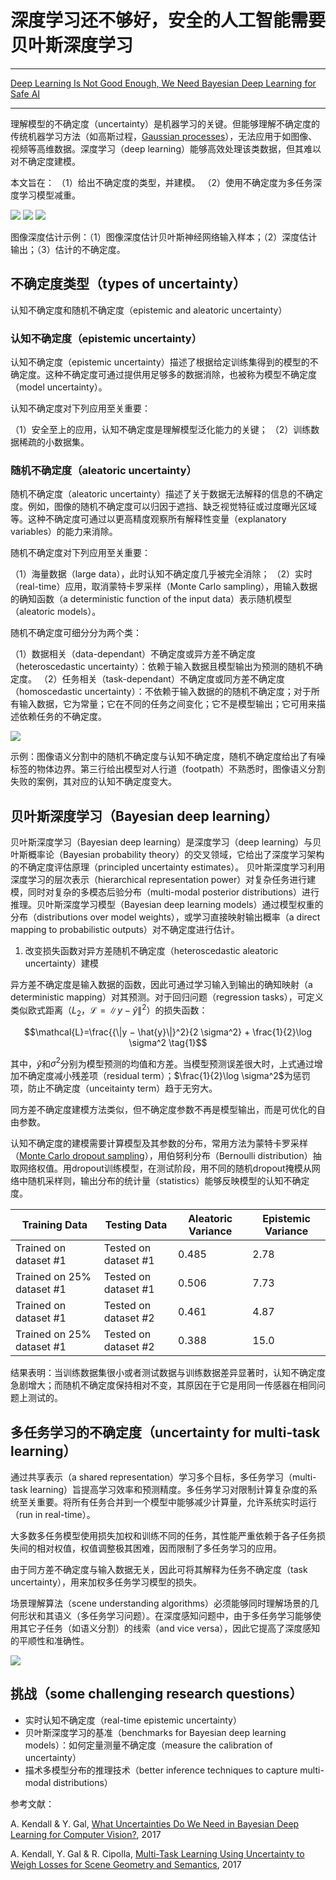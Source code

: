 # 深度学习还不够好，安全的人工智能需要贝叶斯深度学习

---

[Deep Learning Is Not Good Enough, We Need Bayesian Deep Learning for Safe AI][bayesian_deep_learning]

[bayesian_deep_learning]: https://alexgkendall.com/computer_vision/bayesian_deep_learning_for_safe_ai/ "Deep Learning Is Not Good Enough, We Need Bayesian Deep Learning for Safe AI"

---

理解模型的不确定度（uncertainty）是机器学习的关键。但能够理解不确定度的传统机器学习方法（如高斯过程，[Gaussian processes](https://en.wikipedia.org/wiki/Gaussian_process)），无法应用于如图像、视频等高维数据。深度学习（deep learning）能够高效处理该类数据，但其难以对不确定度建模。

本文旨在：
（1）给出不确定度的类型，并建模。
（2）使用不确定度为多任务深度学习模型减重。

![](https://alexgkendall.com/assets/images/blog_uncertainty/left_stereo.jpg)
![](https://alexgkendall.com/assets/images/blog_uncertainty/disparity.png)
![](https://alexgkendall.com/assets/images/blog_uncertainty/uncertainty.png)

图像深度估计示例：（1）图像深度估计贝叶斯神经网络输入样本；（2）深度估计输出；（3）估计的不确定度。

## 不确定度类型（types of uncertainty）

认知不确定度和随机不确定度（epistemic and aleatoric uncertainty）

### 认知不确定度（epistemic uncertainty）

认知不确定度（epistemic uncertainty）描述了根据给定训练集得到的模型的不确定度。这种不确定度可通过提供用足够多的数据消除，也被称为模型不确定度（model uncertainty）。

认知不确定度对下列应用至关重要：

（1）安全至上的应用，认知不确定度是理解模型泛化能力的关键；
（2）训练数据稀疏的小数据集。

### 随机不确定度（aleatoric uncertainty）

随机不确定度（aleatoric uncertainty）描述了关于数据无法解释的信息的不确定度。例如，图像的随机不确定度可以归因于遮挡、缺乏视觉特征或过度曝光区域等。这种不确定度可通过以更高精度观察所有解释性变量（explanatory variables）的能力来消除。

随机不确定度对下列应用至关重要：

（1）海量数据（large data），此时认知不确定度几乎被完全消除；
（2）实时（real-time）应用，取消蒙特卡罗采样（Monte Carlo sampling），用输入数据的确知函数（a deterministic function of the input data）表示随机模型（aleatoric models）。

随机不确定度可细分分为两个类：

（1）数据相关（data-dependant）不确定度或异方差不确定度（heteroscedastic uncertainty）：依赖于输入数据且模型输出为预测的随机不确定度。
（2）任务相关（task-dependant）不确定度或同方差不确定度（homoscedastic uncertainty）：不依赖于输入数据的的随机不确定度；对于所有输入数据，它为常量；它在不同的任务之间变化；它不是模型输出；它可用来描述依赖任务的不确定度。

![](https://alexgkendall.com/assets/images/blog_uncertainty/uncertainty_types.jpg)

示例：图像语义分割中的随机不确定度与认知不确定度，随机不确定度给出了有噪标签的物体边界。第三行给出模型对人行道（footpath）不熟悉时，图像语义分割失败的案例，其对应的认知不确定度变大。

## 贝叶斯深度学习（Bayesian deep learning）

贝叶斯深度学习（Bayesian deep learning）是深度学习（deep learning）与贝叶斯概率论（Bayesian probability theory）的交叉领域，它给出了深度学习架构的不确定度评估原理（principled uncertainty estimates）。
贝叶斯深度学习利用深度学习的层次表示（hierarchical representation power）对复杂任务进行建模，同时对复杂的多模态后验分布（multi-modal posterior distributions）进行推理。贝叶斯深度学习模型（Bayesian deep learning models）通过模型权重的分布（distributions over model weights），或学习直接映射输出概率（a direct mapping to probabilistic outputs）对不确定度进行估计。

1. 改变损失函数对异方差随机不确定度（heteroscedastic aleatoric uncertainty）建模

异方差不确定度是输入数据的函数，因此可通过学习输入到输出的确知映射（a deterministic mapping）对其预测。对于回归问题（regression tasks），可定义类似欧式距离（$L_2$，$\mathcal{L}=\|y − \hat{y}\|^2$）的损失函数：

$$\mathcal{L}=\frac{{\|y − \hat{y}\|}^2}{2 \sigma^2} + \frac{1}{2}\log \sigma^2 \tag{1}$$

其中，$\hat{y}$和$\sigma^2$分别为模型预测的均值和方差。当模型预测误差很大时，上式通过增加不确定度减小残差项（residual term）；$\frac{1}{2}\log \sigma^2$为惩罚项，防止不确定度（unceitainty term）趋于无穷大。

同方差不确定度建模方法类似，但不确定度参数不再是模型输出，而是可优化的自由参数。

认知不确定度的建模需要计算模型及其参数的分布，常用方法为蒙特卡罗采样（[Monte Carlo dropout sampling](http://proceedings.mlr.press/v48/gal16.pdf)），用伯努利分布（Bernoulli distribution）抽取网络权值。用dropout训练模型，在测试阶段，用不同的随机dropout掩模从网络中随机采样则，输出分布的统计量（statistics）能够反映模型的认知不确定度。

Training Data | Testing Data | Aleatoric Variance | Epistemic Variance
--- | --- | --- | ---
Trained on dataset #1 | Tested on dataset #1 | 0.485 | 2.78
Trained on 25% dataset #1 | Tested on dataset #1 | 0.506 | 7.73
Trained on dataset #1 | Tested on dataset #2 | 0.461 | 4.87
Trained on 25% dataset #1 | Tested on dataset #2 | 0.388 | 15.0

结果表明：当训练数据集很小或者测试数据与训练数据差异显著时，认知不确定度急剧增大；而随机不确定度保持相对不变，其原因在于它是用同一传感器在相同问题上测试的。

## 多任务学习的不确定度（uncertainty for multi-task learning）

通过共享表示（a shared representation）学习多个目标，多任务学习（multi-task learning）旨提高学习效率和预测精度。多任务学习对限制计算复杂度的系统至关重要。将所有任务合并到一个模型中能够减少计算量，允许系统实时运行（run in real-time）。

大多数多任务模型使用损失加权和训练不同的任务，其性能严重依赖于各子任务损失间的相对权值，权值调整极其困难，因而限制了多任务学习的应用。

由于同方差不确定度与输入数据无关，因此可将其解释为任务不确定度（task uncertainty），用来加权多任务学习模型的损失。

场景理解算法（scene understanding algorithms）必须能够同时理解场景的几何形状和其语义（多任务学习问题）。在深度感知问题中，由于多任务学习能够使用其它子任务（如语义分割）的线索（and vice versa），因此它提高了深度感知的平顺性和准确性。

![](https://alexgkendall.com/assets/images/blog_uncertainty/multitask.jpg)

## 挑战（some challenging research questions）

* 实时认知不确定度（real-time epistemic uncertainty）
* 贝叶斯深度学习的基准（benchmarks for Bayesian deep learning models）：如何定量测量不确定度（measure the calibration of uncertainty）
* 描术多模型分布的推理技术（better inference techniques to capture multi-modal distributions）

参考文献：

A. Kendall & Y. Gal, [What Uncertainties Do We Need in Bayesian Deep Learning for Computer Vision?](https://arxiv.org/pdf/1703.04977.pdf), 2017

A. Kendall, Y. Gal & R. Cipolla, [Multi-Task Learning Using Uncertainty to Weigh Losses for Scene Geometry and Semantics](https://arxiv.org/pdf/1705.07115.pdf), 2017
